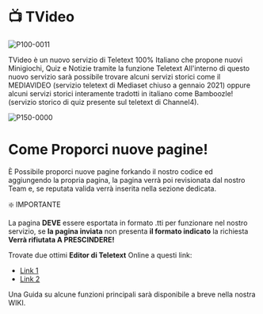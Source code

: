 # 📺 TVideo

![P100-0011](https://user-images.githubusercontent.com/83037613/164944254-56e25f3f-d371-4621-a935-20b22ad22b04.png)

TVideo è un nuovo servizio di Teletext 100% Italiano che propone nuovi Minigiochi, Quiz e Notizie tramite la funzione Teletext
All'interno di questo nuovo servizio sarà possibile trovare alcuni servizi storici come il MEDIAVIDEO (servizio teletext di Mediaset
chiuso a gennaio 2021) oppure alcuni servizi storici interamente tradotti in italiano come Bamboozle! (servizio storico di quiz 
presente sul teletext di Channel4).

![P150-0000](https://user-images.githubusercontent.com/83037613/164944556-937efb72-1ccb-475a-804c-23bc1e670dd4.png)

# Come Proporci nuove pagine!

È Possibile proporci nuove pagine forkando il nostro codice ed aggiungendo la propria pagina, la pagina verrà poi revisionata dal nostro
Team e, se reputata valida verrà inserita nella sezione dedicata.

❇️ IMPORTANTE

La pagina **DEVE** essere esportata in formato .tti per funzionare nel nostro servizio, se **la pagina inviata** non presenta **il formato indicato**
la richiesta **Verrà rifiutata A PRESCINDERE!** 

Trovate due ottimi **Editor di Teletext** Online a questi link:

- [Link 1](https://zxnet.co.uk/teletext/editor/)
- [Link 2](https://edit.tf/)

Una Guida su alcune funzioni principali sarà disponibile a breve nella nostra WIKI.

